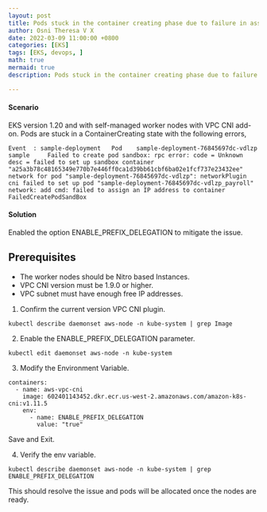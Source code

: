 ```yaml
---
layout: post
title: Pods stuck in the container creating phase due to failure in assigning an IP address to the container
author: Osni Theresa V X
date: 2022-03-09 11:00:00 +0800
categories: [EKS]
tags: [EKS, devops, ]
math: true
mermaid: true
description: Pods stuck in the container creating phase due to failure in assigning an IP address to the container

---
```

#### Scenario
EKS version 1.20 and with self-managed worker nodes with VPC CNI add-on. Pods are stuck in a ContainerCreating state with the following errors,

```
Event  : sample-deployment   Pod    sample-deployment-76845697dc-vdlzp   sample     Failed to create pod sandbox: rpc error: code = Unknown desc = failed to set up sandbox container "a25a3b78c48165349e770b7e446ff0ca1d39bb61cbf6ba02e1fcf737e23432ee" network for pod "sample-deployment-76845697dc-vdlzp": networkPlugin cni failed to set up pod "sample-deployment-76845697dc-vdlzp_payroll" network: add cmd: failed to assign an IP address to container   FailedCreatePodSandBox
```

#### Solution

Enabled the option ENABLE_PREFIX_DELEGATION to mitigate the issue.

## Prerequisites

* The worker nodes should be Nitro based Instances.
* VPC CNI version must be 1.9.0 or higher.
* VPC subnet must have enough free IP addresses.

1. Confirm the current version VPC CNI plugin.
```
kubectl describe daemonset aws-node -n kube-system | grep Image
```
2. Enable the ENABLE_PREFIX_DELEGATION parameter.
```
kubectl edit daemonset aws-node -n kube-system

```

3. Modify the Environment Variable.
```
containers:
  - name: aws-vpc-cni
    image: 602401143452.dkr.ecr.us-west-2.amazonaws.com/amazon-k8s-cni:v1.11.5
    env:
      - name: ENABLE_PREFIX_DELEGATION
        value: "true"
```
Save and Exit.

4. Verify the env variable.
```
kubectl describe daemonset aws-node -n kube-system | grep ENABLE_PREFIX_DELEGATION

```


This should resolve the issue and pods will be allocated once the nodes are ready. 
